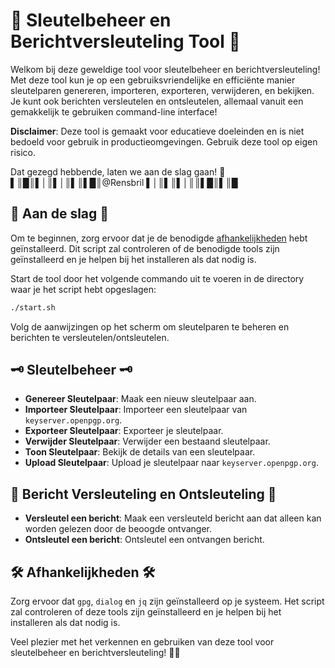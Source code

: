 # 🔐 Sleutelbeheer en Berichtversleuteling Tool 🔐

Welkom bij deze geweldige tool voor sleutelbeheer en berichtversleuteling! Met deze tool kun je op een gebruiksvriendelijke en efficiënte manier sleutelparen genereren, importeren, exporteren, verwijderen, en bekijken. Je kunt ook berichten versleutelen en ontsleutelen, allemaal vanuit een gemakkelijk te gebruiken command-line interface!  

**Disclaimer**: Deze tool is gemaakt voor educatieve doeleinden en is niet bedoeld voor gebruik in productieomgevingen. Gebruik deze tool op eigen risico.  

Dat gezegd hebbende, laten we aan de slag gaan! 🚀  
 ▌║█║▌│║▌│║▌║▌█║@Rensbril ▌│║▌║▌│║║▌█║▌║█

## 🚀 Aan de slag 🚀

Om te beginnen, zorg ervoor dat je de benodigde [afhankelijkheden](https://github.com/Rensbril/PGP_rensbril/tree/main/%40RENSBRIL%3A%20GPG%20CLI%20TOOL#%EF%B8%8F-afhankelijkheden-%EF%B8%8F) hebt geïnstalleerd. Dit script zal controleren of de benodigde tools zijn geïnstalleerd en je helpen bij het installeren als dat nodig is.

Start de tool door het volgende commando uit te voeren in de directory waar je het script hebt opgeslagen:

```bash
./start.sh
```

Volg de aanwijzingen op het scherm om sleutelparen te beheren en berichten te versleutelen/ontsleutelen.

## 🗝️ Sleutelbeheer 🗝️

- **Genereer Sleutelpaar**: Maak een nieuw sleutelpaar aan.
- **Importeer Sleutelpaar**: Importeer een sleutelpaar van `keyserver.openpgp.org`.
- **Exporteer Sleutelpaar**: Exporteer je sleutelpaar.
- **Verwijder Sleutelpaar**: Verwijder een bestaand sleutelpaar.
- **Toon Sleutelpaar**: Bekijk de details van een sleutelpaar.
- **Upload Sleutelpaar**: Upload je sleutelpaar naar `keyserver.openpgp.org`.

## 💌 Bericht Versleuteling en Ontsleuteling 💌

- **Versleutel een bericht**: Maak een versleuteld bericht aan dat alleen kan worden gelezen door de beoogde ontvanger.
- **Ontsleutel een bericht**: Ontsleutel een ontvangen bericht.

## 🛠️ Afhankelijkheden 🛠️

Zorg ervoor dat `gpg`, `dialog` en `jq` zijn geïnstalleerd op je systeem. Het script zal controleren of deze tools zijn geïnstalleerd en je helpen bij het installeren als dat nodig is.

Veel plezier met het verkennen en gebruiken van deze tool voor sleutelbeheer en berichtversleuteling! 🔐🎉
